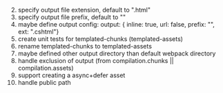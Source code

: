 2. specify output file extension, default to ".html"
3. specify output file prefix, default to ""
4. maybe define output config: output: { inline: true, url: false, prefix: "", ext: ".cshtml"}
5. create unit tests for templated-chunks (templated-assets)
6. rename templated-chunks to templated-assets
7. maybe defined other output directory than default webpack directory
8. handle exclusion of output (from compilation.chunks || compilation.assets)
9. support creating a async+defer asset
10. handle public path